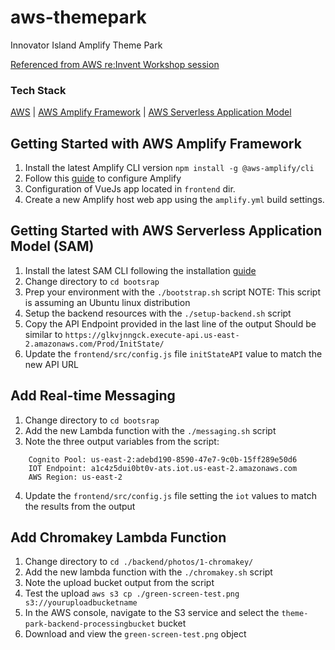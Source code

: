 # aws-themepark
Innovator Island Amplify Theme Park

[Referenced from AWS re:Invent Workshop session](https://www.eventbox.dev/published/lesson/innovator-island/)

### Tech Stack
[AWS](https://console.aws.amazon.com) | [AWS Amplify Framework](https://docs.amplify.aws/cli/start/install) | [AWS Serverless Application Model](https://aws.amazon.com/serverless/sam/)

## Getting Started with AWS Amplify Framework

1. Install the latest Amplify CLI version
    `npm install -g @aws-amplify/cli`
2. Follow this [guide](https://docs.amplify.aws/cli/start/install#configure-the-amplify-cli) to configure Amplify
3. Configuration of VueJs app located in `frontend` dir. 
4. Create a new Amplify host web app using the `amplify.yml` build settings.

## Getting Started with AWS Serverless Application Model (SAM)

1. Install the latest SAM CLI following the installation [guide](https://aws.amazon.com/serverless/sam/)
2. Change directory to `cd bootsrap`
3. Prep your environment with the `./bootstrap.sh` script
    NOTE: This script is assuming an Ubuntu linux distribution
4. Setup the backend resources with the `./setup-backend.sh` script
5. Copy the API Endpoint provided in the last line of the output
  Should be similar to `https://glkvjnngck.execute-api.us-east-2.amazonaws.com/Prod/InitState/`
6. Update the `frontend/src/config.js` file `initStateAPI` value to match the new API URL

## Add Real-time Messaging
1. Change directory to `cd bootsrap`
2. Add the new Lambda function with the `./messaging.sh` script
3. Note the three output variables from the script:
```
    Cognito Pool: us-east-2:adebd190-8590-47e7-9c0b-15ff289e50d6
    IOT Endpoint: a1c4z5dui0bt0v-ats.iot.us-east-2.amazonaws.com
    AWS Region: us-east-2
```
4. Update the `frontend/src/config.js` file setting the `iot` values to match the results from the output

## Add Chromakey Lambda Function
1. Change directory to `cd ./backend/photos/1-chromakey/`
2. Add the new lambda function with the `./chromakey.sh` script
3. Note the upload bucket output from the script
4. Test the upload `aws s3 cp ./green-screen-test.png s3://youruploadbucketname`
5. In the AWS console, navigate to the S3 service and select the `theme-park-backend-processingbucket` bucket
6. Download and view the `green-screen-test.png` object
